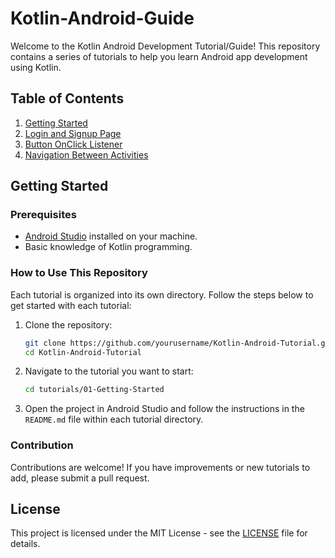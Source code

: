 # Kotlin-Android-Guide


Welcome to the Kotlin Android Development Tutorial/Guide! This repository contains a series of tutorials to help you learn Android app development using Kotlin.

## Table of Contents

1. [Getting Started](tutorials/01-Getting-Started/README.md)
2. [Login and Signup Page](tutorials/02-Login-Signup/README.md)
3. [Button OnClick Listener](tutorials/03-Button-OnClick/README.md)
4. [Navigation Between Activities](tutorials/04-Navigation-Between-Activities/README.md)

## Getting Started

### Prerequisites

- [Android Studio](https://developer.android.com/studio) installed on your machine.
- Basic knowledge of Kotlin programming.

### How to Use This Repository

Each tutorial is organized into its own directory. Follow the steps below to get started with each tutorial:

1. Clone the repository:
    ```bash
    git clone https://github.com/yourusername/Kotlin-Android-Tutorial.git
    cd Kotlin-Android-Tutorial
    ```

2. Navigate to the tutorial you want to start:
    ```bash
    cd tutorials/01-Getting-Started
    ```

3. Open the project in Android Studio and follow the instructions in the `README.md` file within each tutorial directory.

### Contribution

Contributions are welcome! If you have improvements or new tutorials to add, please submit a pull request.

## License

This project is licensed under the MIT License - see the [LICENSE](LICENSE) file for details.

